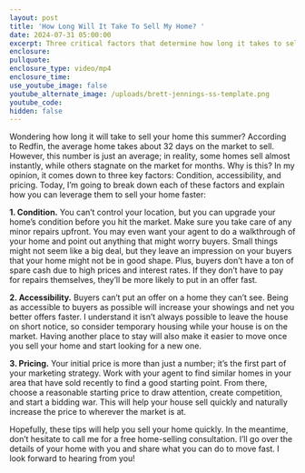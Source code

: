 ```yaml
---
layout: post
title: 'How Long Will It Take To Sell My Home? '
date: 2024-07-31 05:00:00
excerpt: Three critical factors that determine how long it takes to sell your home.
enclosure:
pullquote:
enclosure_type: video/mp4
enclosure_time:
use_youtube_image: false
youtube_alternate_image: /uploads/brett-jennings-ss-template.png
youtube_code:
hidden: false
---
```

Wondering how long it will take to sell your home this summer? According to Redfin, the average home takes about 32 days on the market to sell. However, this number is just an average; in reality, some homes sell almost instantly, while others stagnate on the market for months. Why is this? In my opinion, it comes down to three key factors: Condition, accessibility, and pricing. Today, I’m going to break down each of these factors and explain how you can leverage them to sell your home faster:

**1\. Condition.** You can’t control your location, but you can upgrade your home’s condition before you hit the market. Make sure you take care of any minor repairs upfront. You may even want your agent to do a walkthrough of your home and point out anything that might worry buyers. Small things might not seem like a big deal, but they leave an impression on your buyers that your home might not be in good shape. Plus, buyers don’t have a ton of spare cash due to high prices and interest rates. If they don’t have to pay for repairs themselves, they’ll be more likely to put in an offer fast.

**2\. Accessibility.** Buyers can’t put an offer on a home they can’t see. Being as accessible to buyers as possible will increase your showings and net you better offers faster. I understand it isn’t always possible to leave the house on short notice, so consider temporary housing while your house is on the market. Having another place to stay will also make it easier to move once you sell your home and start looking for a new one.

**3\. Pricing.** Your initial price is more than just a number; it’s the first part of your marketing strategy. Work with your agent to find similar homes in your area that have sold recently to find a good starting point. From there, choose a reasonable starting price to draw attention, create competition, and start a bidding war. This will help your house sell quickly and naturally increase the price to wherever the market is at.

Hopefully, these tips will help you sell your home quickly. In the meantime, don’t hesitate to call me for a free home-selling consultation. I’ll go over the details of your home with you and share what you can do to move fast. I look forward to hearing from you!